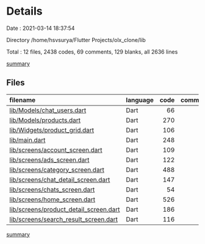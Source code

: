 # Details

Date : 2021-03-14 18:37:54

Directory /home/hsvsurya/Flutter Projects/olx_clone/lib

Total : 12 files,  2438 codes, 69 comments, 129 blanks, all 2636 lines

[summary](results.md)

## Files
| filename | language | code | comment | blank | total |
| :--- | :--- | ---: | ---: | ---: | ---: |
| [lib/Models/chat_users.dart](/lib/Models/chat_users.dart) | Dart | 66 | 0 | 6 | 72 |
| [lib/Models/products.dart](/lib/Models/products.dart) | Dart | 270 | 0 | 6 | 276 |
| [lib/Widgets/product_grid.dart](/lib/Widgets/product_grid.dart) | Dart | 106 | 4 | 5 | 115 |
| [lib/main.dart](/lib/main.dart) | Dart | 248 | 8 | 18 | 274 |
| [lib/screens/account_screen.dart](/lib/screens/account_screen.dart) | Dart | 109 | 0 | 3 | 112 |
| [lib/screens/ads_screen.dart](/lib/screens/ads_screen.dart) | Dart | 122 | 4 | 8 | 134 |
| [lib/screens/category_screen.dart](/lib/screens/category_screen.dart) | Dart | 488 | 0 | 26 | 514 |
| [lib/screens/chat_detail_screen.dart](/lib/screens/chat_detail_screen.dart) | Dart | 147 | 12 | 16 | 175 |
| [lib/screens/chats_screen.dart](/lib/screens/chats_screen.dart) | Dart | 54 | 2 | 7 | 63 |
| [lib/screens/home_screen.dart](/lib/screens/home_screen.dart) | Dart | 526 | 32 | 26 | 584 |
| [lib/screens/product_detail_screen.dart](/lib/screens/product_detail_screen.dart) | Dart | 186 | 0 | 4 | 190 |
| [lib/screens/search_result_screen.dart](/lib/screens/search_result_screen.dart) | Dart | 116 | 7 | 4 | 127 |

[summary](results.md)